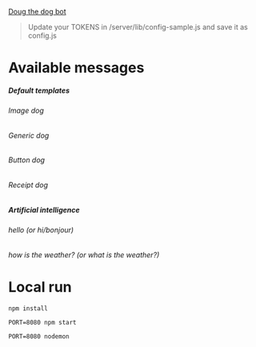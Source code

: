 
[Doug the dog bot](https://www.facebook.com/dougthedogbot/)

> Update your TOKENS in /server/lib/config-sample.js and save it as config.js

# Available messages

##### Default templates
###### Image dog
###### Generic dog
###### Button dog
###### Receipt dog

##### Artificial intelligence
###### hello (or hi/bonjour)
###### how is the weather? (or what is the weather?)

# Local run
```
npm install
```
```
PORT=8080 npm start
```
```
PORT=8080 nodemon
```
